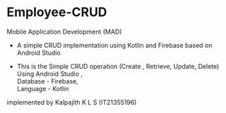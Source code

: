 # Employee-CRUD
Mobile Application Development (MAD) <br/>
- A simple CRUD implementation using Kotlin and Firebase based on Android Studio <br>

- This is the Simple CRUD operation (Create , Retrieve, Update, Delete)
Using Android Studio , <br>
Database - Firebase, <br>
Language - Kotlin

implemented by 
 Kalpajith K L S (IT21355196)
